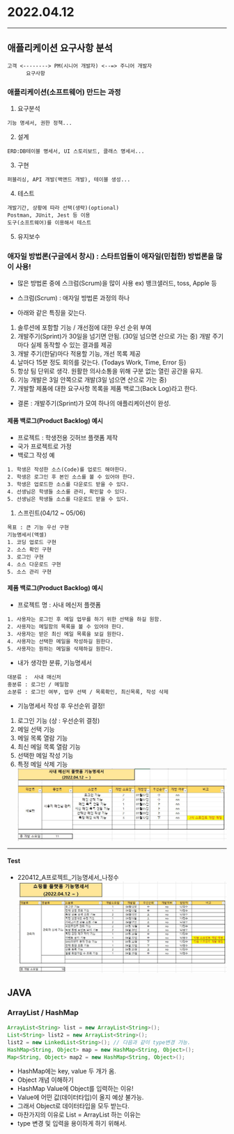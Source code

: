 # 2022.04.12
---
## 애플리케이션 요구사항 분석
```
고객 <--------> PM(시니어 개발자) <--=> 주니어 개발자
      요구사항
```
  
### 애플리케이션(소프트웨어) 만드는 과정
1. 요구분석 
```
기능 명세서, 권한 정책...
```
2. 설계     
```
ERD:DB테이블 명세서, UI 스토리보드, 클래스 명세서...
```
3. 구현     
```
퍼블리싱, API 개발(백앤드 개발), 테이블 생성...
```
4. 테스트   
```
개발기간, 상황에 따라 선택(생략)(optional)
Postman, JUnit, Jest 등 이용
도구(소프트웨어)를 이용해서 테스트
```
5. 유지보수

### 애자일 방법론(구글에서 창시) : 스타트업들이 애자일(민첩한) 방법론을 많이 사용!
- 많은 방법론 중에 스크럼(Scrum)을 많이 사용 ex) 뱅크샐러드, toss, Apple 등

- 스크럼(Scrum) : 애자일 방법론 과정의 하나
- 아래와 같은 특징을 갖는다.
1. 솔루션에 포함할 기능 / 개선점에 대한 우선 순위 부여
2. 개발주기(Sprint)가 30일을 넘기면 안됨.  (30일 넘으면 산으로 가는 중)    개발 주기마다 실제 동작할 수 있는 결과를 제공
3. 개발 주기(한달)마다 적용할 기능, 개선 목록 제공
4. 날마다 15분 정도 회의를 갖는다. (Todays Work, Time, Error 등)
5. 항상 팀 단위로 생각. 원활한 의사소통을 위해 구분 없는 열린 공간을 유지.
6. 기능 개발은 3일 안쪽으로 개발(3일 넘으면 산으로 가는 중)
7. 개발할 제품에 대한 요구사항 목록을 제품 백로그(Back Log)라고 한다.

- 결론 : 개발주기(Sprint)가 모여 하나의 애플리케이션이 완성.

#### 제품 백로그(Product Backlog) 예시
- 프로젝트 : 학생전용 깃허브 플랫폼 제작
- 국가 프로젝트로 가정
- 백로그 작성 예
```
1. 학생은 작성한 소스(Code)를 업로드 해야한다.
2. 학생은 로그인 후 본인 소스를 볼 수 있어야 한다.
3. 학생은 업로드한 소스를 다운로드 받을 수 있다.
4. 선생님은 학생들 소스를 관리, 확인할 수 있다.
5. 선생님은 학생들 소스를 다운로드 받을 수 있다.
```
1. 스프린트(04/12 ~ 05/06)
```
목표 : 큰 기능 우선 구현
기능명세서(액셀)
1. 코딩 업로드 구현
2. 소스 확인 구현
3. 로그인 구현
4. 소스 다운로드 구현
5. 소스 관리 구현
```


#### 제품 백로그(Product Backlog) 예시
- 프로젝트 명 : 사내 메신저 플랫폼
```
1. 사용자는 로그인 후 메일 업무를 하기 위한 선택을 하길 원함.
2. 사용자는 메일함의 목록을 볼 수 있어야 한다.
3. 사용자는 받은 최신 메일 목록을 보길 원한다.
4. 사용자는 선택한 메일을 작성하길 원한다.
5. 사용자는 원하는 메일을 삭제하길 원한다.
```
- 내가 생각한 분류, 기능명세서
```
대분류 :  사내 매신저
중분류 : 로그인 / 메일함
소분류 : 로그인 여부, 업무 선택 / 목록확인, 최신목록, 작성 삭제
```
- 기능명세서 작성 후 우선순위 결정!
1. 로그인 기능 (상 : 우선순위 결정)
2. 메일 선택 기능
3. 메일 목록 열람 기능
4. 최신 메일 목록 열람 기능
5. 선택한 메일 작성 기능
6. 특정 메일 삭제 기능
![jpg](./img/%EC%82%AC%EB%82%B4%EB%A9%94%EC%8B%A0%EC%A0%80%ED%94%8C%EB%9E%AB%ED%8F%BC_%EA%B8%B0%EB%8A%A5%EB%AA%85%EC%84%B8%EC%84%9C_%EB%82%98%EC%A0%95%EC%88%98.JPG)

---

#### Test
- 220412_A프로젝트_기능명세서_나정수
![jpg](./img/%EC%87%BC%ED%95%91%EB%AA%B0%ED%94%8C%EB%9E%AB%ED%8F%BC_%EA%B8%B0%EB%8A%A5%EB%AA%85%EC%84%B8%EC%84%9C_%EB%82%98%EC%A0%95%EC%88%98.JPG)

## JAVA

### ArrayList / HashMap
```java
ArrayList<String> list = new ArrayList<String>();
List<String> list2 = new ArrayList<String>();
list2 = new LinkedList<String>(); // 다음과 같이 type변경 가능.
HashMap<String, Object> map = new HashMap<String, Object>();
Map<String, Object> map2 = new HashMap<String, Object>();
```
- HashMap에는 key, value 두 개가 옴.
- Object 개념 이해하기
- HashMap Value에 Object를 입력하는 이유!
- Value에 어떤 값(데이터타입)이 올지 예상 불가능.
- 그래서 Object로 데이터타입을 모두 받는다.
- 마찬가지의 이유로 List = ArrayList 하는 이유는
- type 변경 및 입력을 용이하게 하기 위해서.
